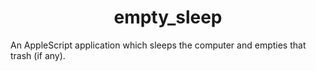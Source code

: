 # <h1><center>empty_sleep</center></h1>
An AppleScript application which sleeps the computer and empties that trash (if any).

